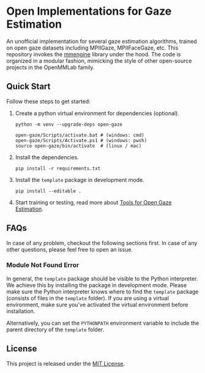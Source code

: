 # Open Implementations for Gaze Estimation

An unofficial implementation for several gaze estimation algorithms, trained on open gaze datasets including MPIIGaze, MPIIFaceGaze, etc. This repository invokes the [mmengine](https://github.com/open-mmlab/mmengine) library under the hood. The code is organized in a modular fashion, mimicking the style of other open-source projects in the OpenMMLab family.

## Quick Start

Follow these steps to get started:

1. Create a python virtual environment for dependencies (optional).

    ```shell
    python -m venv --upgrade-deps open-gaze

    open-gaze/Scripts/activate.bat # (windows: cmd)
    open-gaze/Scripts/Activate.ps1 # (windows: pwsh)
    source open-gaze/bin/activate  # (linux / mac)
    ```

2. Install the dependencies.

    ```shell
    pip install -r requirements.txt
    ```

3. Install the `template` package in development mode.

    ```shell
    pip install --editable .
    ```

4. Start training or testing, read more about [Tools for Open Gaze Estimation](tools/README.md).

## FAQs

In case of any problem, checkout the following sections first. In case of any other questions, please feel free to open an issue.

### Module Not Found Error

In general, the `template` package should be visible to the Python interpreter. We achieve this by installing the package in development mode. Please make sure the Python interpreter knows where to find the `template` package (consists of files in the `template` folder). If you are using a virtual environment, make sure you've activated the virtual environment before installation.

Alternatively, you can set the `PYTHONPATH` environment variable to include the parent directory of the `template` folder.

## License

This project is released under the [MIT License](LICENSE).

